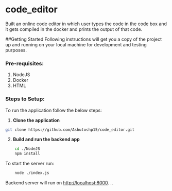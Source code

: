 # code_editor
Built an online code editor in which user types the code in the code box and it gets compiled in the docker and prints the output of that code.

##Getting Started
Following instructions will get you a copy of the project up and running on your local machine for development and testing purposes.

### Pre-requisites:
1. NodeJS
2. Docker
3. HTML

### Steps to Setup:
To run the application follow the below steps:
1. **Clone the application**  
```bash
git clone https://github.com/Ashutoshp15/code_editor.git
```
2. **Build and run the backend app**  
```bash
	cd ./NodeJS
	npm install
```
To start the server run:
```bash
	node ./index.js
```
Backend server will run on <http://localhost:8000>.
..


